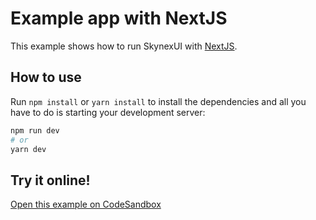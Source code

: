 # Example app with NextJS

This example shows how to run SkynexUI with [NextJS](https://nextjs.org/).

## How to use

Run `npm install` or `yarn install` to install the dependencies and all you have to do is starting your development server:

```bash
npm run dev
# or 
yarn dev
```

## Try it online!

[Open this example on CodeSandbox](https://codesandbox.io/s/github/skynexui/core/tree/main/examples/with-nextjs)


